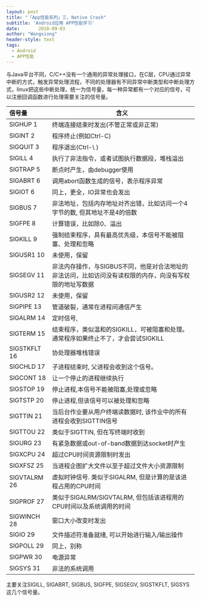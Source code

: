 ```yaml
---
layout: post
title: "「App性能系列」三、Native Crash"
subtitle: 'Android应用 APP性能学习'
date:       2018-09-03
author: "Wangxiong"
header-style: text
tags:
  - Android
  - APP性能
---
```


与Java平台不同，C/C++没有一个通用的异常处理接口，在C层，CPU通过异常中断的方式，触发异常处理流程，不同的处理器有不同异常中断类型和中断处理方式，linux把这些中断处理，统一为信号量，每一种异常都有一个对应的信号，可以注册回调函数进行处理需要关注的信号量。

| 信号量       | 含义                                                         |
| :----------- | ------------------------------------------------------------ |
| SIGHUP 1     | 终端连接结束时发出(不管正常或非正常)                         |
| SIGINT 2     | 程序终止(例如Ctrl-C)                                         |
| SIGQUIT 3    | 程序退出(Ctrl-\ )                                            |
| SIGILL 4     | 执行了非法指令，或者试图执行数据段，堆栈溢出                 |
| SIGTRAP 5    | 断点时产生，由debugger使用                                   |
| SIGABRT 6    | 调用abort函数生成的信号，表示程序异常                        |
| SIGIOT 6     | 同上，更全，IO异常也会发出                                   |
| SIGBUS 7     | 非法地址，包括内存地址对齐出错，比如访问一个4字节的数, 但其地址不是4的倍数 |
| SIGFPE 8     | 计算错误，比如除0、溢出                                      |
| SIGKILL 9    | 强制结束程序，具有最高优先级，本信号不能被阻塞、处理和忽略   |
| SIGUSR1 10   | 未使用，保留                                                 |
| SIGSEGV 11   | 非法内存操作，与SIGBUS不同，他是对合法地址的非法访问，比如访问没有读权限的内存，向没有写权限的地址写数据 |
| SIGUSR2 12   | 未使用，保留                                                 |
| SIGPIPE 13   | 管道破裂，通常在进程间通信产生                               |
| SIGALRM 14   | 定时信号,                                                    |
| SIGTERM 15   | 结束程序，类似温和的SIGKILL，可被阻塞和处理。通常程序如果终止不了，才会尝试SIGKILL |
| SIGSTKFLT 16 | 协处理器堆栈错误                                             |
| SIGCHLD 17   | 子进程结束时, 父进程会收到这个信号。                         |
| SIGCONT 18   | 让一个停止的进程继续执行                                     |
| SIGSTOP 19   | 停止进程,本信号不能被阻塞,处理或忽略                         |
| SIGTSTP 20   | 停止进程,但该信号可以被处理和忽略                            |
| SIGTTIN 21   | 当后台作业要从用户终端读数据时, 该作业中的所有进程会收到SIGTTIN信号 |
| SIGTTOU 22   | 类似于SIGTTIN, 但在写终端时收到                              |
| SIGURG 23    | 有紧急数据或out-of-band数据到达socket时产生                  |
| SIGXCPU 24   | 超过CPU时间资源限制时发出                                    |
| SIGXFSZ 25   | 当进程企图扩大文件以至于超过文件大小资源限制                 |
| SIGVTALRM 26 | 虚拟时钟信号. 类似于SIGALRM, 但是计算的是该进程占用的CPU时间 |
| SIGPROF 27   | 类似于SIGALRM/SIGVTALRM, 但包括该进程用的CPU时间以及系统调用的时间 |
| SIGWINCH 28  | 窗口大小改变时发出                                           |
| SIGIO 29     | 文件描述符准备就绪, 可以开始进行输入/输出操作                |
| SIGPOLL 29   | 同上，别称                                                   |
| SIGPWR 30    | 电源异常                                                     |
| SIGSYS 31    | 非法的系统调用                                               |

主要关注SIGILL, SIGABRT, SIGBUS, SIGFPE, SIGSEGV, SIGSTKFLT, SIGSYS这几个信号量。

